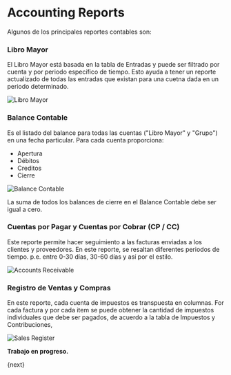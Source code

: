 <!-- add-breadcrumbs -->
# Accounting Reports

<!---
WORK IN PROGRESS
-->

Algunos de los principales reportes contables son:

### Libro Mayor

El Libro Mayor está basada en la tabla de Entradas y puede ser filtrado por
cuenta y por periodo específico de tiempo. Esto ayuda a tener un reporte
actualizado de todas las entradas que existan para una cuetna dada en un
periodo determinado.

<img alt="Libro Mayor" class="screenshot"
    src="{{docs_base_url}}/assets/img/accounting/reports/general-ledger.png">

### Balance Contable

Es el listado del balance para todas las cuentas ("Libro Mayor" y "Grupo")
en una fecha particular. Para cada cuenta proporciona:

  * Apertura
  * Débitos
  * Creditos
  * Cierre

<img alt="Balance Contable" class="screenshot" src="{{docs_base_url}}/assets/img/accounting/reports/trial-balance.png">

La suma de todos los balances de cierre en el Balance Contable debe ser igual a cero.

### Cuentas por Pagar y Cuentas por Cobrar (CP / CC)

Este reporte permite hacer seguimiento a las facturas enviadas a los clientes y proveedores. En este
reporte, se resaltan diferentes periodos de tiempo. p.e. entre 0-30 días, 30-60 días y así por el estilo.

<img alt="Accounts Receivable" class="screenshot" src="{{docs_base_url}}/assets/img/accounting/reports/accounts-receivable.png">

### Registro de Ventas y Compras

En este reporte, cada cuenta de impuestos es transpuesta en columnas. For cada factura y por cada item
se puede obtener la cantidad de impuestos individuales que debe ser pagados, de acuerdo a la
tabla de Impuestos y Contribuciones,

<img alt="Sales Register" class="screenshot" src="{{docs_base_url}}/assets/img/accounting/reports/sales-register.png">

**Trabajo en progreso.**

{next}
